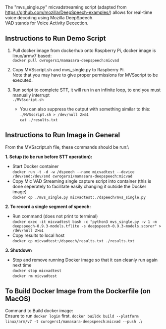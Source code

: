 The "mvs_single.py" micvadstreaming script (adapted from https://github.com/mozilla/DeepSpeech-examples/) allows for real-time voice decoding using Mozilla DeepSpeech.\
VAD stands for Voice Activity Decection.

## Instructions to Run Demo Script

1. Pull docker image from dockerhub onto Raspberry Pi, docker image is linux/armv7 based:\
`docker pull cwrogers1/mamasara-deepspeech:micvad`

2. Copy MVSscript.sh and mvs_single.py to Raspberry Pi.\
Note that you may have to give proper permissions for MVSscript to be executed.

3. Run script to complete STT, it will run in an infinite loop, to end you must manually interrupt\
`./MVSscript.sh`
    * You can also suppress the output with something similar to this:\
    `./MVSscript.sh > /dev/null 2>&1`\
    `cat ./results.txt`
    
## Instructions to Run Image in General

From the MVSscript.sh file, these commands should be run:\

**1. Setup (to be run before STT operation):**
- Start Docker container\
`docker run -t -d -w /dspeech --name micvadtest --device /dev/snd:/dev/snd cwrogers1/mamasara-deepspeech:micvad`
- Copy Mic VAD Streaming single capture script into container (this is done seperately to facilitate easily changing it outside the Docker image)\
`docker cp ./mvs_single.py micvadtest:./dspeech/mvs_single.py`

**2. To record a single segment of speech:**
- Run command (does not print to terminal)\
`docker exec -it micvadtest bash -c "python3 mvs_single.py -v 1 -m deepspeech-0.9.3-models.tflite -s deepspeech-0.9.3-models.scorer" > /dev/null 2>&1`
- Copy results to local host\
`docker cp micvadtest:/dspeech/results.txt ./results.txt`

**3. Shutdown**
- Stop and remove running Docker image so that it can cleanly run again next time\
`docker stop micvadtest`\
`docker rm micvadtest`

## To Build Docker Image from the Dockerfile (on MacOS)

Command to Build docker image:\
Ensure to run `docker login` first.
`docker buildx build --platform linux/arm/v7 -t cwrogers1/mamasara-deepspeech:micvad --push .`\
